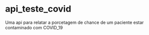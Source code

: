 # api_teste_covid
 Uma api para relatar a porcetagem de chance de um paciente estar contaminado com COVID_19
